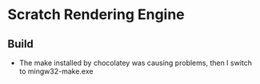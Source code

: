 # Scratch Rendering Engine

## Build

- The make installed by chocolatey was causing problems, then I switch to mingw32-make.exe
